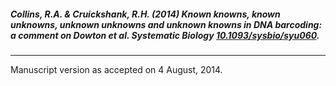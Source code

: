 ##### Collins, R.A. & Cruickshank, R.H. (2014) Known knowns, known unknowns, unknown unknowns and unknown knowns in DNA barcoding: a comment on Dowton et al. *Systematic Biology* [10.1093/sysbio/syu060](http://dx.doi.org/10.1093/sysbio/syu060).
---
Manuscript version as accepted on 4 August, 2014.
